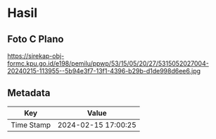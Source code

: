# Hasil

## Foto C Plano

https://sirekap-obj-formc.kpu.go.id/e198/pemilu/ppwp/53/15/05/20/27/5315052027004-20240215-113955--5b94e3f7-13f1-4396-b29b-d1de998d6ee6.jpg


## Metadata

| Key        | Value               |
| ---------- | ------------------- |
| Time Stamp | 2024-02-15 17:00:25 |



